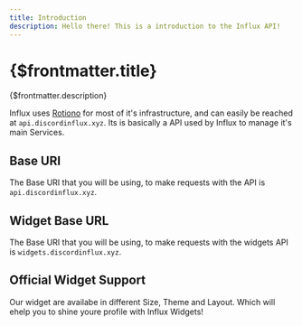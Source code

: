 ```yaml
---
title: Introduction
description: Hello there! This is a introduction to the Influx API!
---
```


# {$frontmatter.title}

{$frontmatter.description}

Influx uses [Rotiono](https://github.com/TopicBotList/DiscordInflux-API) for most of it's infrastructure, and can easily be reached at `api.discordinflux.xyz`. Its is basically a API used by Influx to manage it's main Services.

## Base URI

The Base URI that you will be using, to make requests with the API is `api.discordinflux.xyz`.

## Widget Base URL

The Base URI that you will be using, to make requests with the widgets API is `widgets.discordinflux.xyz`.

## Official Widget Support

Our widget are availabe in different Size, Theme and Layout. Which will ehelp you to shine youre profile with Influx Widgets!
